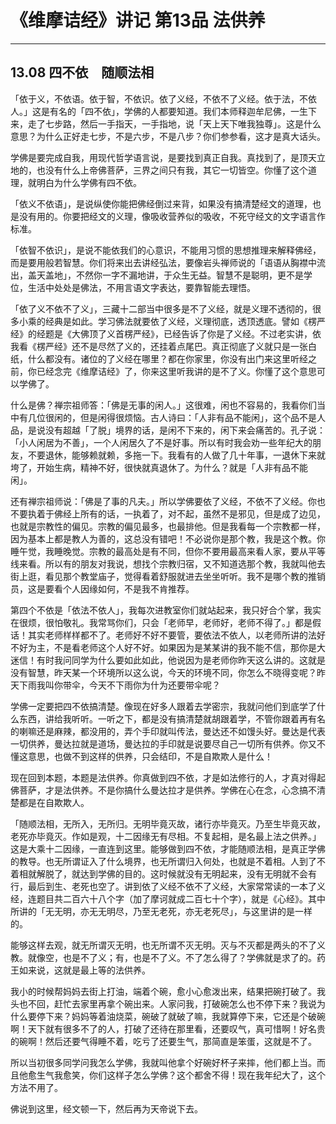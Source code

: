 # 《维摩诘经》讲记 第13品 法供养

------

## 13.08 四不依　随顺法相

「依于义，不依语。依于智，不依识。依了义经，不依不了义经。依于法，不依人。」这是有名的「四不依」，学佛的人都要知道。我们本师释迦牟尼佛，一生下来，走了七步路，然后一手指天，一手指地，说「天上天下唯我独尊」。这是什么意思？为什么正好走七步，不是六步，不是八步？你们参参看，这才是真大话头。

学佛是要完成自我，用现代哲学语言说，是要找到真正自我。真找到了，是顶天立地的，也没有什么上帝佛菩萨，三界之间只有我，其它一切皆空。你懂了这个道理，就明白为什么学佛有四不依。

「依义不依语」，是说纵使你能把佛经倒过来背，如果没有搞清楚经文的道理，也是没有用的。你要把经文的义理，像吸收营养似的吸收，不死守经文的文字语言作标准。

「依智不依识」，是说不能依我们的心意识，不能用习惯的思想推理来解释佛经，而是要用般若智慧。你们将来出去讲经弘法，要像岩头禅师说的「语语从胸襟中流出，盖天盖地」，不然你一字不漏地讲，于众生无益。智慧不是聪明，更不是学位，生活中处处是佛法，不用言语文字表达，要靠智能去理悟。

「依了义不依不了义」，三藏十二部当中很多是不了义经，就是义理不透彻的，很多小乘的经典是如此。学习佛法就要依了义经，义理彻底，透顶透底。譬如《楞严经》的经题是《大佛顶了义首楞严经》，已经告诉了你是了义经。不过老实讲，依我看《楞严经》还不是尽然了义的，还挂着点尾巴。真正彻底了义就只是一张白纸，什么都没有。诸位的了义经在哪里？都在你家里，你没有出门来这里听经之前，你已经念完《维摩诘经》了，你来这里听我讲的是不了义。你懂了这个意思可以学佛了。

什么是佛？禅宗祖师答：「佛是无事的闲人。」这很难，闲也不容易的，我看你们当中有几位很闲的，但是闲得很烦恼。古人诗曰：「人非有品不能闲」，这个品不是人品，是说没有超越「了脱」境界的话，是闲不下来的，闲下来会痛苦的。孔子说：「小人闲居为不善」，一个人闲居久了不是好事。所以有时我会劝一些年纪大的朋友，不要退休，能够赖就赖，多拖一下。我看有的人做了几十年事，一退休下来就垮了，开始生病，精神不好，很快就真退休了。为什么？就是「人非有品不能闲」。

还有禅宗祖师说：「佛是了事的凡夫。」所以学佛要依了义经，不依不了义经。你也不要执着于佛经上所有的话，一执着了，对不起，虽然不是邪见，但是成了边见，也就是宗教性的偏见。宗教的偏见最多，也最排他。但是我看每一个宗教都一样，因为基本上都是教人为善的，这总没有错吧！不必说你是那个教，我是这个教。你睡午觉，我睡晚觉。宗教的最高处是有不同，但你不要用最高来看人家，要从平等线来看。所以有的朋友对我说，想找个宗教归宿，又不知道选那个教，我就叫他去街上逛，看见那个教堂庙子，觉得看着舒服就进去坐坐听听。我不是哪个教的推销员，这是要看个人因缘如何，不是我不肯推荐。

第四个不依是「依法不依人」，我每次进教室你们就站起来，我只好合个掌，我实在很烦，很怕敬礼。我常骂你们，只会「老师早，老师好，老师不得了。」都是假话！其实老师样样都不了。老师好不好不要管，要依法不依人，以老师所讲的法好不好为主，不是看老师这个人好不好。如果因为是某某讲的我不能不信，那你是大迷信！有时我问同学为什么要如此如此，他说因为是老师你昨天这么讲的。这就是没有智慧，昨天某一个环境所以这么说，今天的环境不同，你怎么不晓得变呢？昨天下雨我叫你带伞，今天不下雨你为什为还要带伞呢？

学佛一定要把四不依搞清楚。像现在好多人跟着去学密宗，我就问他们到底学了什么东西，讲给我听听。一听之下，都是没有搞清楚就胡跟着学，不管你跟着再有名的喇嘛还是麻辣，都没用的，弄个手印就叫传法，曼达还不如馒头好。曼达是代表一切供养，曼达拉就是道场，曼达拉的手印就是说要尽自己一切所有供养。你又不懂这意思，也做不到这样的供养，只会结印，不是自欺欺人是什么！

现在回到本题，本题是法供养。你真做到四不依，才是如法修行的人，才真对得起佛菩萨，才是法供养。不是你搞什么曼达拉才是供养。学佛在心在念，心念搞不清楚都是在自欺欺人。

「随顺法相，无所入，无所归。无明毕竟灭故，诸行亦毕竟灭。乃至生毕竟灭故，老死亦毕竟灭。作如是观，十二因缘无有尽相。不复起相，是名最上法之供养。」这是大乘十二因缘，一直连到这里。能够做到四不依，才能随顺法相，是真正学佛的教导。也无所谓证入了什么境界，也无所谓归入何处，也就是不着相。人到了不着相就解脱了，就达到学佛的目的。这时候就没有无明起来，没有无明就不会有行，最后到生、老死也空了。讲到依了义经不依不了义经，大家常常读的一本了义经，连题目共二百六十八个字（加了摩诃就成二百七十个字），就是《心经》。其中所讲的「无无明，亦无无明尽，乃至无老死，亦无老死尽」，与这里讲的是一样的。

能够这样去观，就无所谓灭无明，也无所谓不灭无明。灭与不灭都是两头的不了义教。就像空，也是不了义；有，也是不了义。不了怎么得了？学佛就是求了的。药王如来说，这就是最上等的法供养。

我小的时候帮妈妈去街上打油，端着个碗，愈小心愈泼出来，结果把碗打破了。我头也不回，赶忙去家里再拿个碗出来。人家问我，打破碗怎么也不停下来？我说为什么要停下来？妈妈等着油烧菜，碗破了就破了嘛，我就算停下来，它还是个破碗啊！天下就有很多不了的人，打破了还待在那里看，还要叹气，真可惜啊！好名贵的碗啊！然后还要气得睡不着，吃亏了还要生气，那简直是笨蛋，这就是不了。

所以当初很多同学问我怎么学佛，我就叫他拿个好碗好杯子来摔，他们都上当。而且他愈生气我愈笑，你们这样子怎么学佛？这个都舍不得！现在我年纪大了，这个方法不用了。

佛说到这里，经文顿一下，然后再为天帝说下去。

